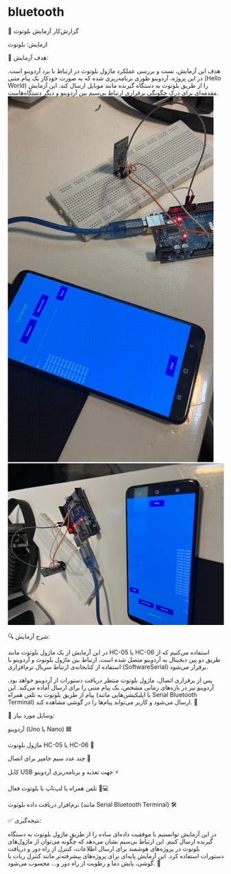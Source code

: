 # bluetooth
🧪 گزارش‌کار آزمایش بلوتوث 

ازمایش: بلوتوث

🎯 هدف آزمایش:

هدف این آزمایش، تست و بررسی عملکرد ماژول بلوتوث در ارتباط با برد آردوینو است. در این پروژه، آردوینو طوری برنامه‌ریزی شده که به صورت خودکار یک پیام متنی (Hello World) را از طریق بلوتوث به دستگاه گیرنده مانند موبایل ارسال کند. این آزمایش مقدمه‌ای برای درک چگونگی برقراری ارتباط بی‌سیم بین آردوینو و دیگر دستگاه‌هاست.
![](output.gif)
![](photo.jpg)

🔍 شرح آزمایش:

در این آزمایش از یک ماژول بلوتوث مانند HC-05 یا HC-06 استفاده می‌کنیم که از طریق دو پین دیجیتال به آردوینو متصل شده است. ارتباط بین ماژول بلوتوث و آردوینو با استفاده از کتابخانه‌ی ارتباط سریال نرم‌افزاری (SoftwareSerial) برقرار می‌شود.

پس از برقراری اتصال، ماژول بلوتوث منتظر دریافت دستورات از آردوینو خواهد بود. آردوینو نیز در بازه‌های زمانی مشخص، یک پیام متنی را برای ارسال آماده می‌کند. این پیام از طریق بلوتوث به تلفن همراه (با اپلیکیشن‌هایی مانند Serial Bluetooth Terminal) ارسال می‌شود و کاربر می‌تواند پیام‌ها را در گوشی مشاهده کند. 📲

🧰 وسایل مورد نیاز:

آردوینو (Uno یا Nano) 🟦


ماژول بلوتوث HC-05 یا HC-06 📡


چند عدد سیم جامپر برای اتصال 🔌


کابل USB جهت تغذیه و برنامه‌ریزی آردوینو ⚡


تلفن همراه یا لپ‌تاپ با بلوتوث فعال 📱💻


نرم‌افزار دریافت داده بلوتوث (مانند Serial Bluetooth Terminal) 🛠️

✅ نتیجه‌گیری:

در این آزمایش توانستیم با موفقیت داده‌ای ساده را از طریق ماژول بلوتوث به دستگاه گیرنده ارسال کنیم. این ارتباط بی‌سیم نشان می‌دهد که چگونه می‌توان از ماژول‌های بلوتوث در پروژه‌های هوشمند برای ارسال اطلاعات، کنترل از راه دور و دریافت دستورات استفاده کرد. این آزمایش پایه‌ای برای پروژه‌های پیشرفته‌تر مانند کنترل ربات با گوشی، پایش دما و رطوبت از راه دور و... محسوب می‌شود. 🚀

